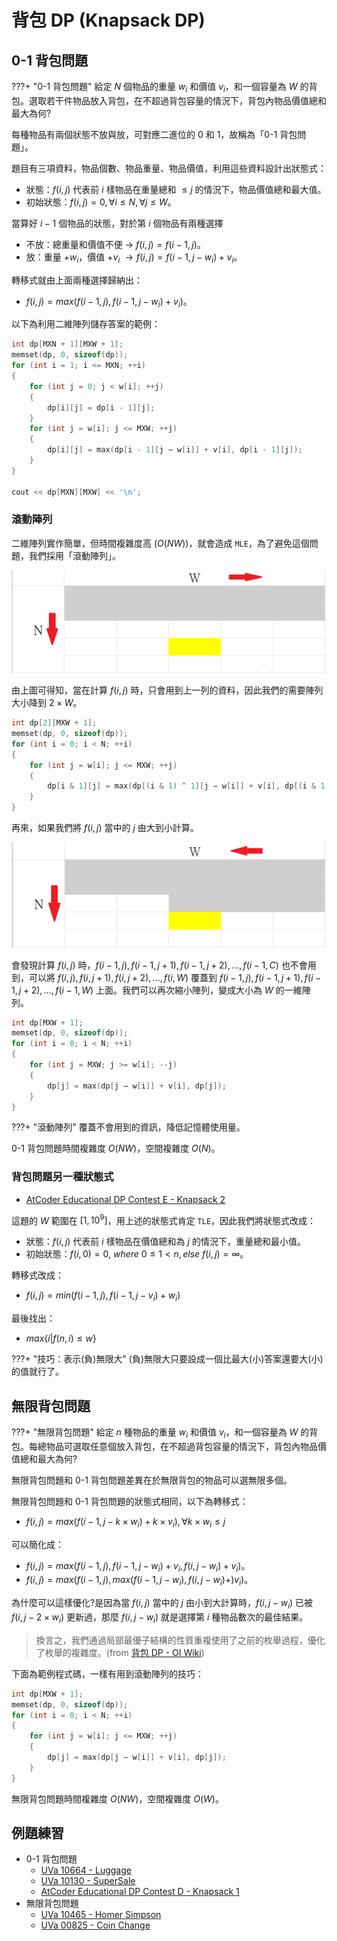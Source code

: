 # 背包 DP (Knapsack DP)

## 0-1 背包問題

???+ "0-1 背包問題"
	給定 $N$ 個物品的重量 $w_i$ 和價值 $v_i$，和一個容量為 $W$ 的背包。選取若干件物品放入背包，在不超過背包容量的情況下，背包內物品價值總和最大為何?

每種物品有兩個狀態不放與放，可對應二進位的 $0$ 和 $1$，故稱為「0-1 背包問題」。

題目有三項資料，物品個數、物品重量、物品價值，利用這些資料設計出狀態式：

- 狀態：$f(i,j)$ 代表前 $i$ 樣物品在重量總和 $\leq j$ 的情況下，物品價值總和最大值。
- 初始狀態：$f(i,j)=0,\forall i\leq N,\forall j\leq W$。

當算好 $i-1$ 個物品的狀態，對於第 $i$ 個物品有兩種選擇

- 不放：總重量和價值不便 $\to$ $f(i,j)=f(i-1,j)$。
- 放：重量 $+w_i$，價值 $+v_i$ $\to f(i,j)=f(i-1,j-w_i)+v_i$。

轉移式就由上面兩種選擇歸納出：

- $f(i,j)=max(f(i-1,j),f(i-1,j-w_i)+v_i)$。

以下為利用二維陣列儲存答案的範例：

```cpp
int dp[MXN + 1][MXW + 1];
memset(dp, 0, sizeof(dp));
for (int i = 1; i <= MXN; ++i)
{
    for (int j = 0; j < w[i]; ++j)
    {
        dp[i][j] = dp[i - 1][j];
    }
    for (int j = w[i]; j <= MXW; ++j)
    {
        dp[i][j] = max(dp[i - 1][j − w[i]] + v[i], dp[i - 1][j]);
    }
}

cout << dp[MXN][MXW] << '\n';
```

### 滾動陣列
二維陣列實作簡單，但時間複雜度高 ($O(NW)$)，就會造成 `MLE`，為了避免這個問題，我們採用「滾動陣列」。

![](images/knapsack01.png)

由上圖可得知，當在計算 $f(i,j)$ 時，只會用到上一列的資料，因此我們的需要陣列大小降到 $2\times W$。

```cpp
int dp[2][MXW + 1];
memset(dp, 0, sizeof(dp));
for (int i = 0; i < N; ++i)
{
    for (int j = w[i]; j <= MXW; ++j)
    {
        dp[i & 1][j] = max(dp[(i & 1) ^ 1][j − w[i]] + v[i], dp[(i & 1) ^ 1][j]);
    }
}
```

再來，如果我們將 $f(i,j)$ 當中的 $j$ 由大到小計算。

![](images/knapsack02.png)

會發現計算 $f(i,j)$ 時，$f(i-1,j),f(i-1,j+1),f(i-1,j+2),...,f(i-1,C)$ 也不會用到，可以將 $f(i,j),f(i,j+1),f(i,j+2),...,f(i,W)$ 覆蓋到 $f(i-1,j),f(i-1,j+1),f(i-1,j+2),...,f(i-1,W)$ 上面。我們可以再次縮小陣列，變成大小為 $W$ 的一維陣列。

```cpp
int dp[MXW + 1];
memset(dp, 0, sizeof(dp));
for (int i = 0; i < N; ++i)
{
    for (int j = MXW; j >= w[i]; --j)
    {
        dp[j] = max(dp[j − w[i]] + v[i], dp[j]);
    }
}
```

???+ "滾動陣列"
    覆蓋不會用到的資訊，降低記憶體使用量。

0-1 背包問題時間複雜度 $O(NW)$，空間複雜度 $O(N)$。

### 背包問題另一種狀態式
- [AtCoder Educational DP Contest E - Knapsack 2](https://atcoder.jp/contests/dp/tasks/dp_e)

這題的 $W$ 範圍在 $[1,10^9]$，用上述的狀態式肯定 `TLE`，因此我們將狀態式改成：

- 狀態：$f(i,j)$ 代表前 $i$ 樣物品在價值總和為 $j$ 的情況下，重量總和最小值。
- 初始狀態：$f(i,0)=0,\ where\ 0\leq 1< n,else\ f(i,j)=\infty$。

轉移式改成：

- $f(i,j)=min(f(i-1,j),f(i-1,j-v_i)+w_i)$

最後找出：

- $max\{i|f(n,i)\leq w\}$

???+ "技巧：表示(負)無限大"
	(負)無限大只要設成一個比最大(小)答案還要大(小)的值就行了。

## 無限背包問題

???+ "無限背包問題"
	給定 $n$ 種物品的重量 $w_i$ 和價值 $v_i$，和一個容量為 $W$ 的背包。每總物品可選取任意個放入背包，在不超過背包容量的情況下，背包內物品價值總和最大為何?

無限背包問題和 0-1 背包問題差異在於無限背包的物品可以選無限多個。

無限背包問題和 0-1 背包問題的狀態式相同，以下為轉移式：

- $f(i,j)=max(f(i-1,j-k\times w_i)+ k\times v_i), \forall k\times w_i\leq j$

可以簡化成：

- $f(i,j)=max(f(i-1,j),f(i-1,j-w_i)+v_i,f(i,j-w_i)+v_i)$。
- $f(i,j)=max(f(i-1,j),max(f(i-1,j-w_i),f(i,j-w_i)+)v_i)$。

為什麼可以這樣優化?是因為當 $f(i,j)$ 當中的 $j$ 由小到大計算時，$f(i,j-w_i)$ 已被 $f(i,j-2\times w_i)$ 更新過，那麼 $f(i,j-w_i)$ 就是選擇第 $i$ 種物品數次的最佳結果。

> 換言之，我們通過局部最優子結構的性質重複使用了之前的枚舉過程，優化了枚舉的複雜度。(from [背包 DP - OI Wiki](https://oi-wiki.org/dp/knapsack/))

下面為範例程式碼，一樣有用到滾動陣列的技巧：

```cpp
int dp[MXW + 1];
memset(dp, 0, sizeof(dp));
for (int i = 0; i < N; ++i)
{
    for (int j = w[i]; j <= MXW; ++j)
    {
        dp[j] = max(dp[j − w[i]] + v[i], dp[j]);
    }
}
```

無限背包問題時間複雜度 $O(NW)$，空間複雜度 $O(W)$。

## 例題練習

-   0-1 背包問題
    -  [UVa 10664 - Luggage](https://onlinejudge.org/index.php?option=com_onlinejudge&Itemid=8&category=24&page=show_problem&problem=1605)
    -  [UVa 10130 - SuperSale](https://onlinejudge.org/index.php?option=com_onlinejudge&Itemid=8&category=24&page=show_problem&problem=1071)
	- [AtCoder Educational DP Contest D - Knapsack 1](https://atcoder.jp/contests/dp/tasks/dp_d)
-   無限背包問題
    -  [UVa 10465 - Homer Simpson](https://onlinejudge.org/index.php?option=onlinejudge&page=show_problem&problem=1406) 
    -  [UVa 00825 - Coin Change](https://onlinejudge.org/index.php?option=onlinejudge&Itemid=8&page=show_problem&problem=615)